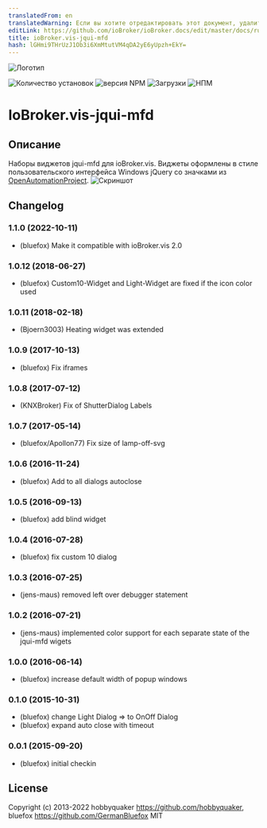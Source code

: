 ```yaml
---
translatedFrom: en
translatedWarning: Если вы хотите отредактировать этот документ, удалите поле «translationFrom», в противном случае этот документ будет снова автоматически переведен
editLink: https://github.com/ioBroker/ioBroker.docs/edit/master/docs/ru/adapterref/iobroker.vis-jqui-mfd/README.md
title: ioBroker.vis-jqui-mfd
hash: lGHmi9THrUzJ1Ob3i6XmMtutVM4qDA2yE6yUpzh+EkY=
---
```

![Логотип](../../../en/adapterref/iobroker.vis-jqui-mfd/admin/jqui-mfd.png)

![Количество установок](http://iobroker.live/badges/vis-jqui-mfd-stable.svg)
![версия NPM](http://img.shields.io/npm/v/iobroker.vis-jqui-mfd.svg)
![Загрузки](https://img.shields.io/npm/dm/iobroker.vis-jqui-mfd.svg)
![НПМ](https://nodei.co/npm/iobroker.vis-jqui-mfd.png?downloads=true)

# IoBroker.vis-jqui-mfd
## Описание
Наборы виджетов jqui-mfd для ioBroker.vis. Виджеты оформлены в стиле пользовательского интерфейса Windows jQuery со значками из [OpenAutomationProject](https://github.com/OpenAutomationProject/knx-uf-iconset).
![Скриншот](../../../en/adapterref/iobroker.vis-jqui-mfd/img/Demo2.png)

<!-- Заполнитель для следующей версии (в начале строки):

### **В РАБОТЕ** -->

## Changelog
### 1.1.0 (2022-10-11)
* (bluefox) Make it compatible with ioBroker.vis 2.0

### 1.0.12 (2018-06-27)
* (bluefox) Custom10-Widget and Light-Widget are fixed if the icon color used

### 1.0.11 (2018-02-18)
* (Bjoern3003) Heating widget was extended

### 1.0.9 (2017-10-13)
* (bluefox) Fix iframes

### 1.0.8 (2017-07-12)
* (KNXBroker) Fix of ShutterDialog Labels

### 1.0.7 (2017-05-14)
* (bluefox/Apollon77) Fix size of lamp-off-svg

### 1.0.6 (2016-11-24)
* (bluefox) Add to all dialogs autoclose

### 1.0.5 (2016-09-13)
* (bluefox) add blind widget

### 1.0.4 (2016-07-28)
* (bluefox) fix custom 10 dialog

### 1.0.3 (2016-07-25)
* (jens-maus) removed left over debugger statement

### 1.0.2 (2016-07-21)
* (jens-maus) implemented color support for each separate state of the jqui-mfd wigets

### 1.0.0 (2016-06-14)
* (bluefox) increase default width of popup windows

### 0.1.0 (2015-10-31)
* (bluefox) change Light Dialog => to OnOff Dialog
* (bluefox) expand auto close with timeout

### 0.0.1 (2015-09-20)
* (bluefox) initial checkin

## License
 Copyright (c) 2013-2022 hobbyquaker https://github.com/hobbyquaker, bluefox https://github.com/GermanBluefox
 MIT
